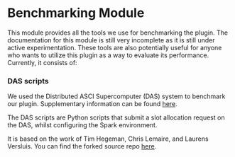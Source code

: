 # Benchmarking Module

This module provides all the tools we use for benchmarking the plugin. The documentation for this module is still very incomplete as it is still under active experimentation. These tools are also potentially useful for
anyone who wants to utilize this plugin as a way to evaluate its performance. Currently, it consists of:

### DAS scripts

We used the Distributed ASCI Supercomputer (DAS) system to benchmark our plugin. Supplementary information can be found [here](https://asci.tudelft.nl/project-das/).

The DAS scripts are Python scripts that submit a slot allocation request on the DAS, whilst configuring the Spark environment.

It is based on the work of Tim Hegeman, Chris Lemaire, and Laurens Versluis. You can find the forked source repo [here](https://github.com/lfdversluis/das-bigdata-deployment).

